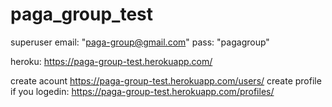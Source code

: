 # paga_group_test

superuser email: "paga-group@gmail.com"
pass: "pagagroup"

heroku: https://paga-group-test.herokuapp.com/

create acount https://paga-group-test.herokuapp.com/users/
create profile if you logedin: https://paga-group-test.herokuapp.com/profiles/ 
